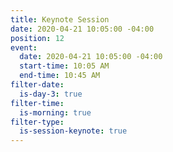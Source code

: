 ```yaml
---
title: Keynote Session
date: 2020-04-21 10:05:00 -04:00
position: 12
event:
  date: 2020-04-21 10:05:00 -04:00
  start-time: 10:05 AM
  end-time: 10:45 AM
filter-date:
  is-day-3: true
filter-time:
  is-morning: true
filter-type:
  is-session-keynote: true
---
```


